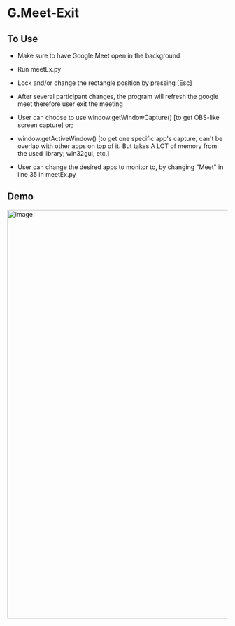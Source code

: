 # G.Meet-Exit

## To Use
- Make sure to have Google Meet open in the background
- Run meetEx.py
- Lock and/or change the rectangle position by pressing [Esc]
- After several participant changes, the program will refresh the google meet therefore user exit the meeting

- User can choose to use window.getWindowCapture() [to get OBS-like screen capture] or;
- window.getActiveWindow() [to get one specific app's capture, can't be overlap with other apps on top of it. But takes A LOT of memory from the used library; win32gui, etc.]
- User can change the desired apps to monitor to, by changing "Meet" in line 35 in meetEx.py

## Demo
<img width="932" alt="image" src="https://user-images.githubusercontent.com/84713087/144282922-2c88288b-41b7-43e9-a882-4a15bbd2cfa6.png">
